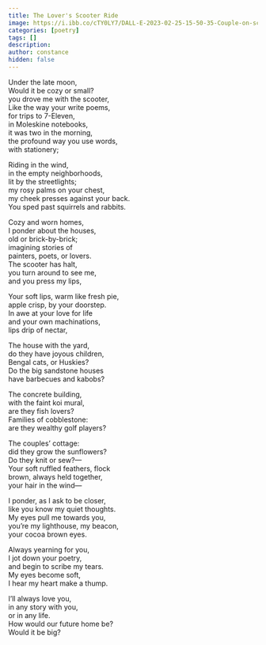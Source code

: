 ```yaml
---
title: The Lover's Scooter Ride
image: https://i.ibb.co/cTY0LY7/DALL-E-2023-02-25-15-50-35-Couple-on-scooter-at-night-pastel.png
categories: [poetry]
tags: []
description: 
author: constance
hidden: false
---
```


Under the late moon,  
Would it be cozy or small?  
you drove me with the scooter,  
Like the way your write poems,  
for trips to 7-Eleven,  
in Moleskine notebooks,  
it was two in the morning,  
the profound way you use words,  
with stationery;

Riding in the wind,  
in the empty neighborhoods,  
lit by the streetlights;  
my rosy palms on your chest,  
my cheek presses against your back.  
You sped past squirrels and rabbits.

Cozy and worn homes,  
I ponder about the houses,  
old or brick-by-brick;  
imagining stories of  
painters, poets, or lovers.  
The scooter has halt,  
you turn around to see me,  
and you press my lips,

Your soft lips, warm like fresh pie,  
apple crisp, by your doorstep.  
In awe at your love for life  
and your own machinations,  
lips drip of nectar,

The house with the yard,  
do they have joyous children,  
Bengal cats, or Huskies?  
Do the big sandstone houses  
have barbecues and kabobs?

The concrete building,  
with the faint koi mural,  
are they fish lovers?  
Families of cobblestone:  
are they wealthy golf players?

The couples’ cottage:  
did they grow the sunflowers?  
Do they knit or sew?—  
Your soft ruffled feathers, flock  
brown, always held together,  
your hair in the wind—

I ponder, as I ask to be closer,  
like you know my quiet thoughts.  
My eyes pull me towards you,  
you’re my lighthouse, my beacon,  
your cocoa brown eyes.

Always yearning for you,  
I jot down your poetry,  
and begin to scribe my tears.  
My eyes become soft,  
I hear my heart make a thump.

I’ll always love you,  
in any story with you,  
or in any life.  
How would our future home be?  
Would it be big?
